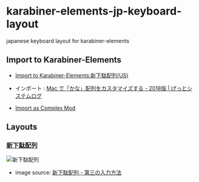 # karabiner-elements-jp-keyboard-layout

japanese keyboard layout for karabiner-elements


## Import to Karabiner-Elements

- [Import to Karabiner-Elements:新下駄配列(US)](karabiner://karabiner/assets/complex_modifications/import?url=https%3A%2F%2Fraw.githubusercontent.com%2Funlimish%2Fkarabiner-elements-jp-keyboard-layout%2Frefs%2Fheads%2Fmaster%2Fjp-keyboard-layout.json)

- インポート : [Mac で「かな」配列をカスタマイズする - 2018版 | げっとシステムログ](http://www.getto.systems/entry/2018/03/01/063706#jp-keyboard-layout)
- [Import as Complex Mod](karabiner://karabiner/assets/complex_modifications/import?url=https://raw.githubusercontent.com/unlimish/karabiner-elements-jp-keyboard-layout/master/jp-keyboard-layout.json)


## Layouts

### [新下駄配列](https://kouy.exblog.jp/13627994/)

![新下駄配列](新下駄配列.png)

- image source: [新下駄配列 - 第三の入力方法](http://blog.livedoor.jp/eninlog/archives/4622525.html)
